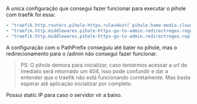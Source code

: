 A unica configuração que consegui fazer funcionar para executar o pihole com traefik foi essa:

```yml
- "traefik.http.routers.pihole-https.rule=Host(`pihole.home-media.cloud`)"
- "traefik.http.middlewares.pihole-https-go-to-admin.redirectregex.regex=^https:\\/\\/([^\\/]+)\\/?$$"
- "traefik.http.middlewares.pihole-https-go-to-admin.redirectregex.replacement=https://$$1/admin/index.php" 
```

A configuração com o PathPrefix conseguiu até bater no pihole, mas o redirecionamento para o /admin não consegui fazer funcionar. 

> PS: O pihole demora para inicializar, caso tentarmos acessar a url de imediato será retornado um 404, isso pode confundir e dar a entender que o traefik não está funcionando corretamente. Mas basta esperar até aplicação inicializar por completo.

Possui static IP para caso o servidor vir a baixo.
